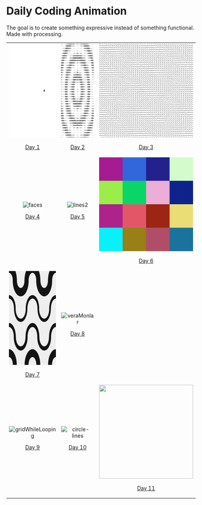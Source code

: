 # Daily Coding Animation
The goal is to create something expressive instead of something functional. Made with processing.

| | | |
|:-------:|:-------:|:-------:|
|<img width="250" height="250" src="./animations/DotMovingCircle/DotMovingCircle.gif" alt="dots1" /><p align="center"><a href="./animations/DotMovingCircle/">Day 1</a></p>|<img width="250" height="250" src="./animations/PeriodicDotMoving/PeriodicDotMoving.gif" alt="dots2" /><p align="center"><a href="./animations/PeriodicDotMoving">Day 2</a></p>|<img width="250" height="250" src="./animations/LineConstellation/lineConstellation.gif" alt="lines" /><p align="center"><a href="./animations/LineConstellation" >Day 3</a></p>
|<img width="250" height="250" src="./animations/FacesWithSpiralOffset/FacesWithSpiralOffset.gif" alt="faces" /><p align="center"><a href="./animations/FacesWithSpiralOffset">Day 4</a></p>|<img width="250" height="250" src="./animations/LineConstellationV2/LineConstellationV2.gif" alt="lines2" /><p align="center"><a href="./animations/LineConstellationV2">Day 5</a></p>|<img width="250" height="250" src="./animations/SquaredColors/SquaredColors.gif" alt="squares" /><p align="center"><a href="./animations/SquaredColors">Day 6</a></p>
|<img width="250" height="250" src="./animations/SinusoideArcWaves/SinusoideArcWaves.gif" alt="waves" /><p align="center"><a href="./SinusoideArcWaves">Day 7</a></p>|<img width="250" height="250" src="./animations/VeraMonlarV1/VeraMonlarV1.gif" alt="veraMonlar" /><p align="center"><a href="./animations/VeraMonlarV1">Day 8</a></p>|
<img width="250" height="250" src="./animations/GridWhileLooping/GridWhileLooping.gif" alt="gridWhileLooping" /><p align="center"><a href="./animations/GridWhileLooping/">Day 9</a></p>|<img width="250" height="250" src="./animations/CircledLinePatternV1/CircledLinePatternV1.gif" alt="circle-lines" /><p align="center"><a href="./animations/CircledLinePatternV1/">Day 10</a></p>|<img width="250" height="250" src="" alt="" /><p align="center"><a href="">Day 11</a></p>|<img width="250" height="250" src="" alt="" /><p align="center"><a href="">Day 12</a></p>|
